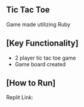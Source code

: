 Tic Tac Toe
------------------------------------------------------------
Game made utilizing Ruby

[Key Functionality]
------------------------------------------------------------
- 2 player tic tac toe game
- Game board created

[How to Run]
------------------------------------------------------------
Replit Link: 